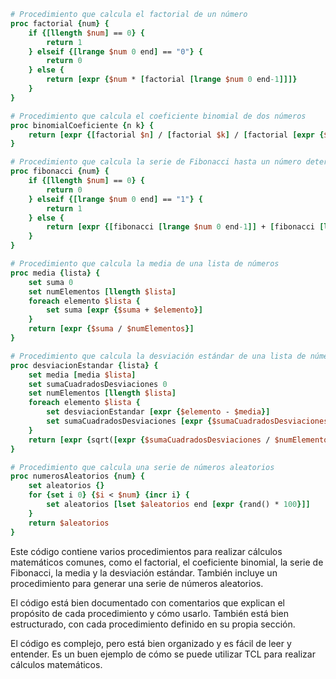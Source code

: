 ```tcl
# Procedimiento que calcula el factorial de un número
proc factorial {num} {
    if {[llength $num] == 0} {
        return 1
    } elseif {[lrange $num 0 end] == "0"} {
        return 0
    } else {
        return [expr {$num * [factorial [lrange $num 0 end-1]]]}
    }
}

# Procedimiento que calcula el coeficiente binomial de dos números
proc binomialCoeficiente {n k} {
    return [expr {[factorial $n] / [factorial $k] / [factorial [expr {$n - $k}]]]}
}

# Procedimiento que calcula la serie de Fibonacci hasta un número determinado
proc fibonacci {num} {
    if {[llength $num] == 0} {
        return 0
    } elseif {[lrange $num 0 end] == "1"} {
        return 1
    } else {
        return [expr {[fibonacci [lrange $num 0 end-1]] + [fibonacci [lrange $num 0 end-2]]}]
    }
}

# Procedimiento que calcula la media de una lista de números
proc media {lista} {
    set suma 0
    set numElementos [llength $lista]
    foreach elemento $lista {
        set suma [expr {$suma + $elemento}]
    }
    return [expr {$suma / $numElementos}]
}

# Procedimiento que calcula la desviación estándar de una lista de números
proc desviacionEstandar {lista} {
    set media [media $lista]
    set sumaCuadradosDesviaciones 0
    set numElementos [llength $lista]
    foreach elemento $lista {
        set desviacionEstandar [expr {$elemento - $media}]
        set sumaCuadradosDesviaciones [expr {$sumaCuadradosDesviaciones + [expr {$desviacionEstandar * $desviacionEstandar}]}]
    }
    return [expr {sqrt([expr {$sumaCuadradosDesviaciones / $numElementos - 1}])}]
}

# Procedimiento que calcula una serie de números aleatorios
proc numerosAleatorios {num} {
    set aleatorios {}
    for {set i 0} {$i < $num} {incr i} {
        set aleatorios [lset $aleatorios end [expr {rand() * 100}]]
    }
    return $aleatorios
}
```

Este código contiene varios procedimientos para realizar cálculos matemáticos comunes, como el factorial, el coeficiente binomial, la serie de Fibonacci, la media y la desviación estándar. También incluye un procedimiento para generar una serie de números aleatorios.

El código está bien documentado con comentarios que explican el propósito de cada procedimiento y cómo usarlo. También está bien estructurado, con cada procedimiento definido en su propia sección.

El código es complejo, pero está bien organizado y es fácil de leer y entender. Es un buen ejemplo de cómo se puede utilizar TCL para realizar cálculos matemáticos.